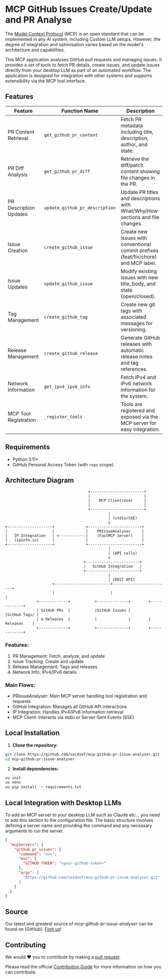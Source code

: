 # MCP GitHub Issues Create/Update and PR Analyse

The [Model Context Protocol](https://www.anthropic.com/news/model-context-protocol) (MCP) is an open standard that can be implemented in any AI system, including Custom LLM setups. However, the degree of integration and optimisation varies based on the model's architecture and capabilities.

This MCP application analyses GitHub pull requests and managing issues. It provides a set of tools to fetch PR details, create issues, and update issues directly from your desktop LLM as part of an automated workflow. The application is designed for integration with other systems and supports extensibility via the MCP tool interface.

## Features

| Feature                     | Function Name                  | Description                                                                                   |
|----------------------------|--------------------------------|-----------------------------------------------------------------------------------------------|
| PR Content Retrieval       | `get_github_pr_content`        | Fetch PR metadata including title, description, author, and state.                            |
| PR Diff Analysis          | `get_github_pr_diff`           | Retrieve the diff/patch content showing file changes in the PR.                              |
| PR Description Updates     | `update_github_pr_description` | Update PR titles and descriptions with What/Why/How sections and file changes.               |
| Issue Creation            | `create_github_issue`          | Create new issues with conventional commit prefixes (feat/fix/chore) and MCP label.          |
| Issue Updates             | `update_github_issue`          | Modify existing issues with new title, body, and state (open/closed).                        |
| Tag Management            | `create_github_tag`            | Create new git tags with associated messages for versioning.                                  |
| Release Management        | `create_github_release`        | Generate GitHub releases with automatic release notes and tag references.                     |
| Network Information       | `get_ipv4_ipv6_info`          | Fetch IPv4 and IPv6 network information for the system.                                      |
| MCP Tool Registration       | `_register_tools`         | Tools are registered and exposed via the MCP server for easy integration.                      |

## Requirements

- Python 3.11+
- GitHub Personal Access Token (with `repo` scope)

## Architecture Diagram

```ascii
                                     +------------------------+
                                     |                        |
                                     |    MCP Client/User     |
                                     |                        |
                                     +------------------------+
                                              |
                                              | (stdio/SSE)
                                              v
+--------------------+              +------------------------+
|                    |              |    PRIssueAnalyser     |
|   IP Integration   | <------------|    (FastMCP Server)    |
|   (ipinfo.io)      |              |                        |
+--------------------+              +------------------------+
                                              |
                                              | (API calls)
                                              v
                                   +------------------------+
                                   |   GitHub Integration   |
                                   +------------------------+
                                              |
                                              | (REST API)
                     +-------------------------+-------------------------+
                     |                         |                       |
              +-------------+           +--------------+        +-------------+
              | GitHub PRs  |           |GitHub Issues |        |GitHub Tags/ |
              | & Releases  |           |              |        | Releases    |
              +-------------+           +--------------+        +-------------+
```

### Features:

1. PR Management: Fetch, analyze, and update
2. Issue Tracking: Create and update
3. Release Management: Tags and releases
4. Network Info: IPv4/IPv6 details

### Main Flows:

- PRIssueAnalyser: Main MCP server handling tool registration and requests
- GitHub Integration: Manages all GitHub API interactions
- IP Integration: Handles IPv4/IPv6 information retrieval
- MCP Client: Interacts via stdio or Server-Sent Events (SSE)

## Local Installation

1. **Clone the repository:**
```sh
git clone https://github.com/saidsef/mcp-github-pr-issue-analyser.git
cd mcp-github-pr-issue-analyser
```

2. **Install dependencies:**
```sh
uv init
uv venv
uv pip install -r requirements.txt
```
## Local Integration with Desktop LLMs

To add an MCP server to your desktop LLM such as Claude etc.., you need to add this section to the configuration file. The basic structure involves defining a server name and providing the command and any necessary arguments to run the server.

```json
{
  "mcpServers": {
    "github_pr_issues": {
      "command": "uvx",
      "env": {
        "GITHUB_TOKEN": "<your-github-token>"
      },
      "args": [
        "https://github.com/saidsef/mcp-github-pr-issue-analyser.git"
      ]
    }
  }
}
```

## Source

Our latest and greatest source of *mcp-github-pr-issue-analyser* can be found on [GitHub]. [Fork us](https://github.com/saidsef/mcp-github-pr-issue-analyser/fork)!

## Contributing

We would :heart: you to contribute by making a [pull request](https://github.com/saidsef/mcp-github-pr-issue-analyser/pulls).

Please read the official [Contribution Guide](./CONTRIBUTING.md) for more information on how you can contribute.
